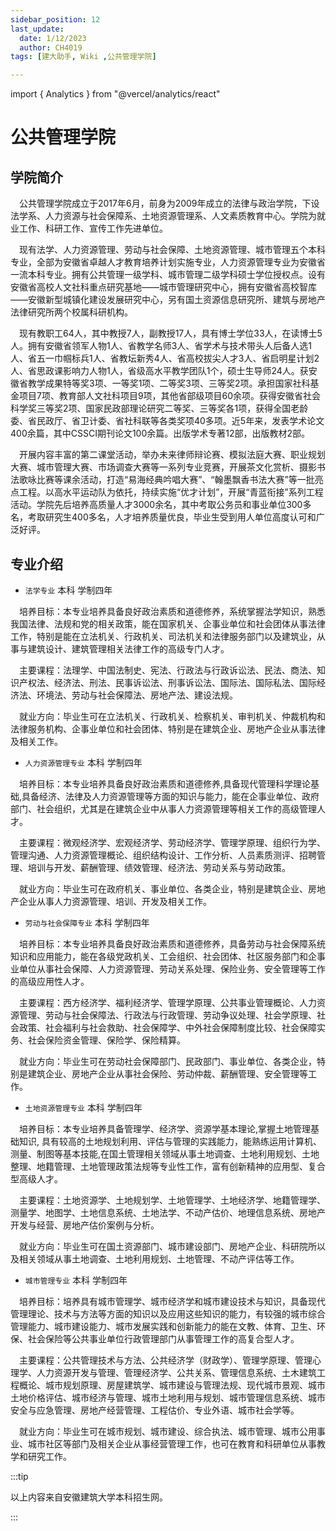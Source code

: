 ```yaml
---
sidebar_position: 12
last_update:
  date: 1/12/2023
  author: CH4019
tags: [建大助手, Wiki ,公共管理学院]

---
```

import { Analytics } from "@vercel/analytics/react"
<Analytics/>

# 公共管理学院

## 学院简介

&emsp;公共管理学院成立于2017年6月，前身为2009年成立的法律与政治学院，下设法学系、人力资源与社会保障系、土地资源管理系、人文素质教育中心。学院为就业工作、科研工作、宣传工作先进单位。

&emsp;现有法学、人力资源管理、劳动与社会保障、土地资源管理、城市管理五个本科专业，全部为安徽省卓越人才教育培养计划实施专业，人力资源管理专业为安徽省一流本科专业。拥有公共管理一级学科、城市管理二级学科硕士学位授权点。设有安徽省高校人文社科重点研究基地——城市管理研究中心，拥有安徽省高校智库——安徽新型城镇化建设发展研究中心，另有国土资源信息研究所、建筑与房地产法律研究所两个校属科研机构。

&emsp;现有教职工64人，其中教授7人，副教授17人，具有博士学位33人，在读博士5人。拥有安徽省领军人物1人、省教学名师3人、省学术与技术带头人后备人选1人、省五一巾帼标兵1人、省教坛新秀4人、省高校拔尖人才3人、省启明星计划2人、省思政课影响力人物1人，省级高水平教学团队1个，硕士生导师24人。获安徽省教学成果特等奖3项、一等奖1项、二等奖3项、三等奖2项。承担国家社科基金项目7项、教育部人文社科项目9项，其他省部级项目60余项。获得安徽省社会科学奖三等奖2项、国家民政部理论研究二等奖、三等奖各1项，获得全国老龄委、省民政厅、省卫计委、省社科联等各类奖项40多项。近5年来，发表学术论文400余篇，其中CSSCI期刊论文100余篇。出版学术专著12部，出版教材2部。

&emsp;开展内容丰富的第二课堂活动，举办未来律师辩论赛、模拟法庭大赛、职业规划大赛、城市管理大赛、市场调查大赛等一系列专业竞赛，开展茶文化赏析、摄影书法歌咏比赛等课余活动，打造“易海经典吟唱大赛”、“翰墨飘香书法大赛”等一批亮点工程。以高水平运动队为依托，持续实施“优才计划”，开展“青蓝衔接”系列工程活动。学院先后培养高质量人才3000余名，其中考取公务员和事业单位300多名，考取研究生400多名，人才培养质量优良，毕业生受到用人单位高度认可和广泛好评。

## 专业介绍

- `法学专业`  本科  学制四年

&emsp;培养目标：本专业培养具备良好政治素质和道德修养，系统掌握法学知识，熟悉我国法律、法规和党的相关政策，能在国家机关、企事业单位和社会团体从事法律工作，特别是能在立法机关、行政机关、司法机关和法律服务部门以及建筑业，从事与建筑设计、建筑管理相关法律工作的高级专门人才。

&emsp;主要课程：法理学、中国法制史、宪法、行政法与行政诉讼法、民法、商法、知识产权法、经济法、刑法、民事诉讼法、刑事诉讼法、国际法、国际私法、国际经济法、环境法、劳动与社会保障法、房地产法、建设法规。

&emsp;就业方向：毕业生可在立法机关、行政机关、检察机关、审判机关、仲裁机构和法律服务机构、企事业单位和社会团体、特别是在建筑企业、房地产企业从事法律及相关工作。

- `人力资源管理专业`  本科  学制四年

&emsp;培养目标：本专业培养具备良好政治素质和道德修养,具备现代管理科学理论基础,具备经济、法律及人力资源管理等方面的知识与能力，能在企事业单位、政府部门、社会组织，尤其是在建筑企业中从事人力资源管理等相关工作的高级管理人才。

&emsp;主要课程：微观经济学、宏观经济学、劳动经济学、管理学原理、组织行为学、管理沟通、人力资源管理概论、组织结构设计、工作分析、人员素质测评、招聘管理、培训与开发、薪酬管理、绩效管理、经济法、劳动关系与劳动政策。

&emsp;就业方向：毕业生可在政府机关、事业单位、各类企业，特别是建筑企业、房地产企业从事人力资源管理、培训、开发及相关工作。

- `劳动与社会保障专业`  本科  学制四年

&emsp;培养目标：本专业培养具备良好政治素质和道德修养，具备劳动与社会保障系统知识和应用能力，能在各级党政机关、工会组织、社会团体、社区服务部门和企事业单位从事社会保障、人力资源管理、劳动关系处理、保险业务、安全管理等工作的高级应用性人才。

&emsp;主要课程：西方经济学、福利经济学、管理学原理、公共事业管理概论、人力资源管理、劳动与社会保障法、行政法与行政管理、劳动争议处理、社会学原理、社会政策、社会福利与社会救助、社会保障学、中外社会保障制度比较、社会保障实务、社会保险资金管理、保险学、保险精算。

&emsp;就业方向：毕业生可在劳动社会保障部门、民政部门、事业单位、各类企业，特别是建筑企业、房地产企业从事社会保险、劳动仲裁、薪酬管理、安全管理等工作。

- `土地资源管理专业`  本科  学制四年

&emsp;培养目标：本专业培养具备管理学、经济学、资源学基本理论,掌握土地管理基础知识, 具有较高的土地规划利用、评估与管理的实践能力，能熟练运用计算机、测量、制图等基本技能,在国土管理相关领域从事土地调查、土地利用规划、土地整理、地籍管理、土地管理政策法规等专业性工作，富有创新精神的应用型、复合型高级人才。

&emsp;主要课程：土地资源学、土地规划学、土地管理学、土地经济学、地籍管理学、测量学、地图学、土地信息系统、土地法学、不动产估价、地理信息系统、房地产开发与经营、房地产估价案例与分析。

&emsp;就业方向：毕业生可在国土资源部门、城市建设部门、房地产企业、科研院所以及相关领域从事土地调查、土地利用规划、土地管理、不动产评估等工作。

- `城市管理专业`  本科  学制四年

&emsp;培养目标：培养具有城市管理学、城市经济学和城市建设技术与知识，具备现代管理理论、技术与方法等方面的知识以及应用这些知识的能力，有较强的城市综合管理能力、城市建设能力、城市发展实践和创新能力的能在文教、体育、卫生、环保、社会保险等公共事业单位行政管理部门从事管理工作的高复合型人才。

&emsp;主要课程：公共管理技术与方法、公共经济学（财政学）、管理学原理、管理心理学、人力资源开发与管理、管理经济学、公共关系、管理信息系统、土木建筑工程概论、城市规划原理、房屋建筑学、城市建设与管理法规、现代城市景观、城市土地价格评估、城市经济与管理、城市土地利用与规划、城市管理信息系统、城市安全与应急管理、房地产经营管理、工程估价、专业外语、城市社会学等。

&emsp;就业方向：毕业生可在城市规划、城市建设、综合执法、城市管理、城市公用事业、城市社区等部门及相关企业从事经营管理工作，也可在教育和科研单位从事教学和研究工作。

:::tip

以上内容来自安徽建筑大学本科招生网。

:::
